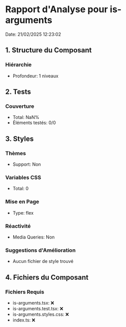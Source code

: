 # Rapport d'Analyse pour is-arguments

Date: 21/02/2025 12:23:02

## 1. Structure du Composant

### Hiérarchie

- Profondeur: 1 niveaux

## 2. Tests

### Couverture

- Total: NaN%
- Éléments testés: 0/0

## 3. Styles

### Thèmes

- Support: Non

### Variables CSS

- Total: 0

### Mise en Page

- Type: flex

### Réactivité

- Media Queries: Non

### Suggestions d'Amélioration

- Aucun fichier de style trouvé

## 4. Fichiers du Composant

### Fichiers Requis

- is-arguments.tsx: ❌
- is-arguments.test.tsx: ❌
- is-arguments.styles.css: ❌
- index.ts: ❌
